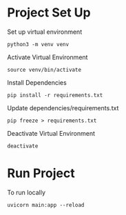 # Project Set Up

Set up virtual environment
```
python3 -m venv venv
```
Activate Virtual Environment
```
source venv/bin/activate
```
Install Dependencies
```
pip install -r requirements.txt
```
Update dependencies/requirements.txt
```
pip freeze > requirements.txt
```
Deactivate Virtual Environment
```
deactivate
```

# Run Project
To run locally
```
uvicorn main:app --reload
```

